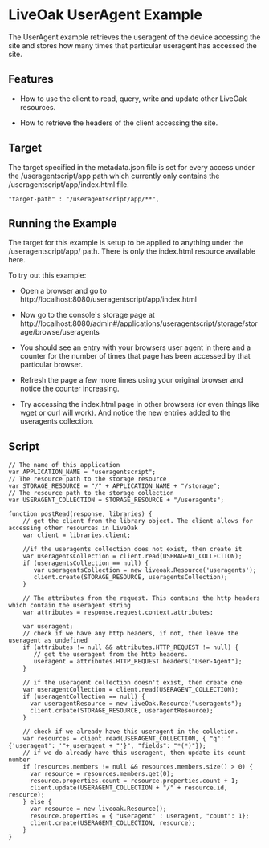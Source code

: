 LiveOak UserAgent Example
===========================

The UserAgent example retrieves the useragent of the device accessing the site and stores how many times that particular useragent has accessed the site.


Features
--------
* How to use the client to read, query, write and update other LiveOak resources.

* How to retrieve the headers of the client accessing the site.


Target
------

The target specified in the metadata.json file is set for every access under the /useragentscript/app path which currently only contains the /useragentscript/app/index.html file.

```
"target-path" : "/useragentscript/app/**",
```

Running the Example
-------------------

The target for this example is setup to be applied to anything under the /useragentscript/app/ path. There is only the index.html resource available here.

To try out this example:

* Open a browser and go to http://localhost:8080/useragentscript/app/index.html

* Now go to the console's storage page at http://localhost:8080/admin#/applications/useragentscript/storage/storage/browse/useragents

* You should see an entry with your browsers user agent in there and a counter for the number of times that page has been accessed by that particular browser.

* Refresh the page a few more times using your original browser and notice the counter increasing.

* Try accessing the index.html page in other browsers (or even things like wget or curl will work). And notice the new entries added to the useragents collection.

Script
------

```
// The name of this application
var APPLICATION_NAME = "useragentscript";
// The resource path to the storage resource
var STORAGE_RESOURCE = "/" + APPLICATION_NAME + "/storage";
// The resource path to the storage collection
var USERAGENT_COLLECTION = STORAGE_RESOURCE + "/useragents";

function postRead(response, libraries) {
    // get the client from the library object. The client allows for accessing other resources in LiveOak
    var client = libraries.client;

    //if the useragents collection does not exist, then create it
    var useragentsCollection = client.read(USERAGENT_COLLECTION);
    if (useragentsCollection == null) {
       var useragentsCollection = new liveoak.Resource('useragents');
       client.create(STORAGE_RESOURCE, useragentsCollection);
    }

    // The attributes from the request. This contains the http headers which contain the useragent string
    var attributes = response.request.context.attributes;

    var useragent;
    // check if we have any http headers, if not, then leave the useragent as undefined
    if (attributes != null && attributes.HTTP_REQUEST != null) {
       // get the useragent from the http headers.
       useragent = attributes.HTTP_REQUEST.headers["User-Agent"];
    }

    // if the useragent collection doesn't exist, then create one
    var useragentCollection = client.read(USERAGENT_COLLECTION);
    if (useragentCollection == null) {
      var useragentResource = new liveOak.Resource("useragents");
      client.create(STORAGE_RESOURCE, useragentResource);
    }

    // check if we already have this useragent in the colletion.
    var resources = client.read(USERAGENT_COLLECTION, { "q": "{'useragent': '"+ useragent + "'}", "fields": "*(*)"});
    // if we do already have this useragent, then update its count number
    if (resources.members != null && resources.members.size() > 0) {
      var resource = resources.members.get(0);
      resource.properties.count = resource.properties.count + 1;
      client.update(USERAGENT_COLLECTION + "/" + resource.id, resource);
    } else {
      var resource = new liveoak.Resource();
      resource.properties = { "useragent" : useragent, "count": 1};
      client.create(USERAGENT_COLLECTION, resource);
    }
}
```
